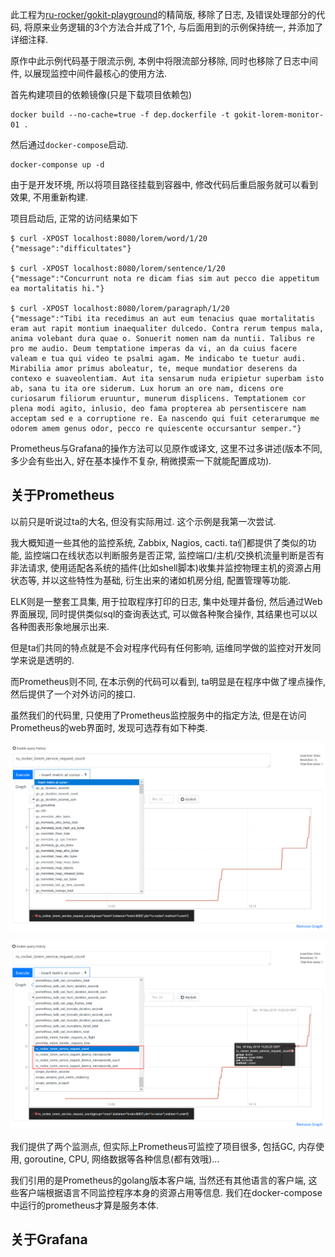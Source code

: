 此工程为[ru-rocker/gokit-playground](https://github.com/ru-rocker/gokit-playground/tree/master/lorem-metrics)的精简版, 移除了日志, 及错误处理部分的代码, 将原来业务逻辑的3个方法合并成了1个, 与后面用到的示例保持统一, 并添加了详细注释.

原作中此示例代码基于限流示例, 本例中将限流部分移除, 同时也移除了日志中间件, 以展现监控中间件最核心的使用方法.

首先构建项目的依赖镜像(只是下载项目依赖包)

```
docker build --no-cache=true -f dep.dockerfile -t gokit-lorem-monitor-01 .
```

然后通过`docker-compose`启动.

```
docker-componse up -d
```

由于是开发环境, 所以将项目路径挂载到容器中, 修改代码后重启服务就可以看到效果, 不用重新构建.

项目启动后, 正常的访问结果如下

```
$ curl -XPOST localhost:8080/lorem/word/1/20
{"message":"difficultates"}

$ curl -XPOST localhost:8080/lorem/sentence/1/20
{"message":"Concurrunt nota re dicam fias sim aut pecco die appetitum ea mortalitatis hi."}

$ curl -XPOST localhost:8080/lorem/paragraph/1/20
{"message":"Tibi ita recedimus an aut eum tenacius quae mortalitatis eram aut rapit montium inaequaliter dulcedo. Contra rerum tempus mala, anima volebant dura quae o. Sonuerit nomen nam da nuntii. Talibus re pro me audio. Deum temptatione imperas da vi, an da cuius facere valeam e tua qui video te psalmi agam. Me indicabo te tuetur audi. Mirabilia amor primus aboleatur, te, meque mundatior deserens da contexo e suaveolentiam. Aut ita sensarum nuda eripietur superbam isto ab, sana tu ita ore siderum. Lux horum an ore nam, dicens ore curiosarum filiorum eruuntur, munerum displicens. Temptationem cor plena modi agito, inlusio, deo fama propterea ab persentiscere nam acceptam sed e a corruptione re. Ea nascendo qui fuit ceterarumque me odorem amem genus odor, pecco re quiescente occursantur semper."}
```

Prometheus与Grafana的操作方法可以见原作或译文, 这里不过多讲述(版本不同, 多少会有些出入, 好在基本操作不复杂, 稍微摸索一下就能配置成功).

## 关于Prometheus

以前只是听说过ta的大名, 但没有实际用过. 这个示例是我第一次尝试.

我大概知道一些其他的监控系统, Zabbix, Nagios, cacti. ta们都提供了类似的功能, 监控端口在线状态以判断服务是否正常, 监控端口/主机/交换机流量判断是否有非法请求, 使用适配各系统的插件(比如shell脚本)收集并监控物理主机的资源占用状态等, 并以这些特性为基础, 衍生出来的诸如机房分组, 配置管理等功能.

ELK则是一整套工具集, 用于拉取程序打印的日志, 集中处理并备份, 然后通过Web界面展现, 同时提供类似sql的查询表达式, 可以做各种聚合操作, 其结果也可以以各种图表形象地展示出来.

但是ta们共同的特点就是不会对程序代码有任何影响, 运维同学做的监控对开发同学来说是透明的. 

而Prometheus则不同, 在本示例的代码可以看到, ta明显是在程序中做了埋点操作, 然后提供了一个对外访问的接口.

虽然我们的代码里, 只使用了Prometheus监控服务中的指定方法, 但是在访问Prometheus的web界面时, 发现可选荐有如下种类.

![](./src/prometheus01.png)

![](./src/prometheus02.png)

我们提供了两个监测点, 但实际上Prometheus可监控了项目很多, 包括GC, 内存使用, goroutine, CPU, 网络数据等各种信息(都有效哦)...

我们引用的是Prometheus的golang版本客户端, 当然还有其他语言的客户端, 这些客户端根据语言不同监控程序本身的资源占用等信息. 我们在docker-compose中运行的prometheus才算是服务本体.

## 关于Grafana
